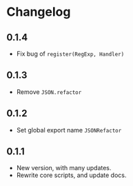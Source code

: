 # Changelog

## 0.1.4

- Fix bug of `register(RegExp, Handler)`

## 0.1.3

- Remove `JSON.refactor`

## 0.1.2

- Set global export name `JSONRefactor`

## 0.1.1

- New version, with many updates.
- Rewrite core scripts, and update docs. 
